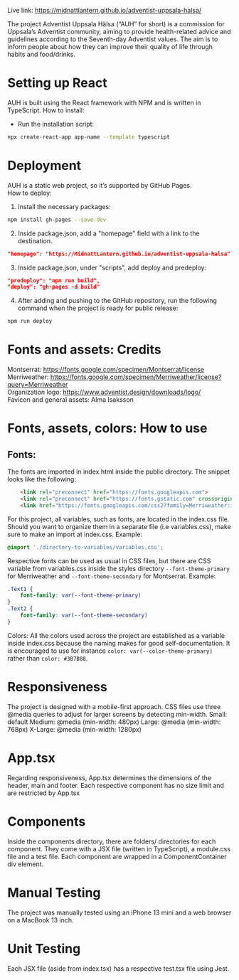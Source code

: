 Live link: https://midnattlantern.github.io/adventist-uppsala-halsa/

The project Adventist Uppsala Hälsa (“AUH” for short) is a commission for Uppsala’s Adventist community, aiming to provide health-related advice and guidelines according to the Seventh-day Adventist values. The aim is to inform people about how they can improve their quality of life through habits and food/drinks.

Setting up React
===
AUH is built using the React framework with NPM and is written in TypeScript.
How to install:
- Run the installation script:
```zsh
npx create-react-app app-name --template typescript
```

Deployment
===
AUH is a static web project, so it’s supported by GitHub Pages. <br/>
How to deploy:
1. Install the necessary packages:
```zsh
npm install gh-pages --save-dev
```

2. Inside package.json, add a "homepage" field with a link to the destination.
```json
"homepage": "https://MidnattLantern.github.io/adventist-uppsala-halsa"
```

3. Inside package.json, under "scripts", add deploy and predeploy:
```json
"predeploy": "npm run build",
"deploy": "gh-pages -d build"
```

4. After adding and pushing to the GitHub repository, run the following command when the project is ready for public release:
```zsh
npm run deploy
```

Fonts and assets: Credits
===
Montserrat: https://fonts.google.com/specimen/Montserrat/license <br/>
Merriweather: https://fonts.google.com/specimen/Merriweather/license?query=Merriweather <br/>
Organization logo: https://www.adventist.design/downloads/logo/ <br/>
Favicon and general assets: Alma Isaksson <br/>

Fonts, assets, colors: How to use
===
Fonts:
---

The fonts are imported in index.html inside the public directory. The snippet looks like the following:
```html
    <link rel="preconnect" href="https://fonts.googleapis.com">
    <link rel="preconnect" href="https://fonts.gstatic.com" crossorigin>
    <link href="https://fonts.googleapis.com/css2?family=Merriweather:ital,opsz,wght@0,18..144,300..900;1,18..144,300..900&family=Montserrat:ital,wght@0,100..900;1,100..900&display=swap" rel="stylesheet">
```
For this project, all variables, such as fonts, are located in the index.css file. Should you want to organize them in a separate file (i.e variables.css), make sure to make an import at index.css. Example:
```css
@import './directory-to-variables/variables.css';
```
Respective fonts can be used as usual in CSS files, but there are CSS variable from variables.css inside the styles directory `--font-theme-primary` for Merriweather and `--font-theme-secondary` for Montserrat. Example:
```css
.Text1 {
    font-family: var(--font-theme-primary)
}
.Text2 {
    font-family: var(--font-theme-secondary)
}
```

Colors:
All the colors used across the project are established as a variable inside index.css because the naming makes for good self-documentation. It is encouraged to use for instance `color: var(--color-theme-primary)` rather than `color: #3B7B88`.


Responsiveness
===
The project is designed with a mobile-first approach. CSS files use three @media queries to adjust for larger screens by detecting min-width.
Small: default
Medium: @media (min-width: 480px)
Large: @media (min-width: 768px)
X-Large: @media (min-width: 1280px)

App.tsx
===
Regarding responsiveness, App.tsx determines the dimensions of the header, main and footer. Each respective component has no size limit and are restricted by App.tsx

Components
===
Inside the components directory, there are folders/ directories for each component. They come with a JSX file (written in TypeScript), a module.css file and a test file. Each component are wrapped in a ComponentContainer div element.

Manual Testing
===
The project was manually tested using an iPhone 13 mini and a web browser on a MacBook 13 inch.

Unit Testing
===
Each JSX file (aside from index.tsx) has a respective test.tsx file using Jest.
